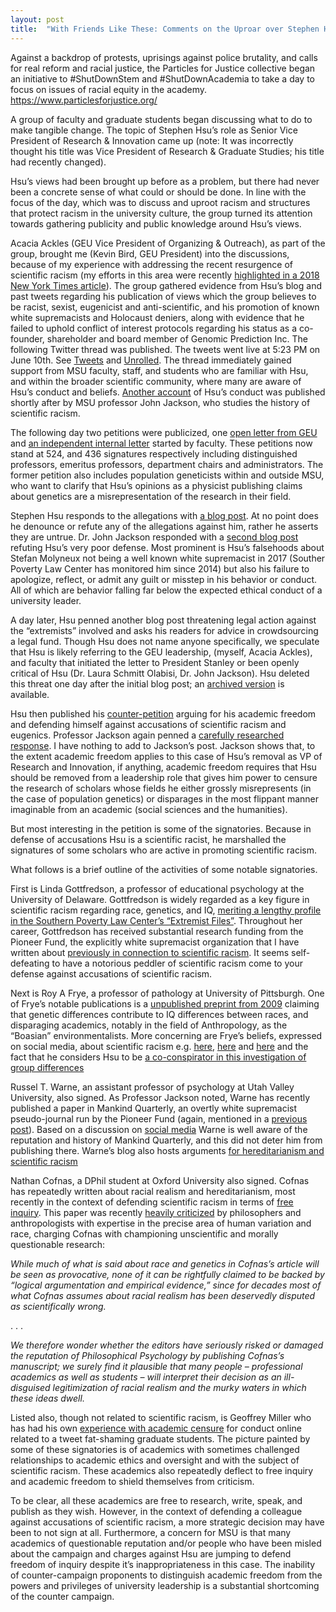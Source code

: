 ```yaml
---
layout: post
title:  "With Friends Like These: Comments on the Uproar over Stephen Hsu"
---
```


Against a backdrop of protests, uprisings against police brutality, and calls for real reform and racial justice, the Particles for Justice collective began an initiative to #ShutDownStem and #ShutDownAcademia to take a day to focus on issues of racial equity in the academy. https://www.particlesforjustice.org/

A group of faculty and graduate students began discussing what to do to make tangible change. The topic of  Stephen Hsu’s role as Senior Vice President of Research & Innovation came up (note: It was incorrectly thought his title was Vice President of Research & Graduate Studies; his title had recently changed). 

Hsu’s views had been brought up before as a problem, but there had never been  a concrete sense of what could or should be done. In line with the focus  of the day, which was to discuss and uproot racism and structures that protect racism in the university culture, the group turned its attention towards gathering publicity and public knowledge around Hsu’s views.

Acacia Ackles (GEU Vice President of Organizing & Outreach), as part of the group, brought me (Kevin Bird, GEU President) into the discussions, because of my experience with addressing the recent resurgence of scientific racism (my efforts in this area were recently [highlighted in a 2018 New York Times article](https://www.nytimes.com/2018/10/18/insider/science-genetics-white-supremacy.html)). The group gathered evidence from Hsu’s blog and past tweets regarding his publication of views which the group believes to be racist, sexist, eugenicist and anti-scientific, and his promotion of known white supremacists and Holocaust deniers, along with evidence that he failed to uphold conflict of interest protocols regarding his status as a co-founder, shareholder and board member of Genomic Prediction Inc.  The following Twitter thread was published. The tweets went live at 5:23 PM on June 10th. See [Tweets]( https://twitter.com/GradEmpUnion/status/1270829003130261504) and [Unrolled]( https://threadreaderapp.com/thread/1270829003130261504.html). 
The thread immediately gained support from MSU faculty, staff, and students who are familiar with Hsu, and within the broader scientific community, where many are aware of Hsu’s conduct and beliefs. [Another account](https://altrightorigins.com/2020/06/11/tin-foil-hats-holocaust-denial/) of Hsu’s conduct was published shortly after by MSU professor John Jackson, who studies the history of scientific racism.

The following day two petitions were publicized, one [open letter from GEU]( https://firestephenhsu.github.io) and [an independent internal letter](https://docs.google.com/document/d/1jb7w02E5GAdrJ_QnAokp7IerP_VBDridmQ-rI9M2TAE/edit) started by faculty. These petitions now stand at 524, and 436 signatures respectively including distinguished professors, emeritus professors, department chairs and administrators.  The former petition also includes population geneticists within and outside MSU, who want to clarify that Hsu’s  opinions as a physicist publishing claims about genetics are a misrepresentation of the research in their field.

Stephen Hsu responds to the allegations with [a blog post](https://web.archive.org/save/https://infoproc.blogspot.com/2020/06/twitter-attacks-and-defense-of.html). At no point does he denounce or refute any of the allegations against him, rather he asserts they are untrue. Dr. John Jackson responded with a [second blog post](https://altrightorigins.com/2020/06/13/hsu-ethical-responsibility/) refuting Hsu’s very poor defense. Most prominent is Hsu’s falsehoods about Stefan Molyneux not being a well known white supremacist in 2017 (Souther Poverty Law Center has monitored him since 2014) but also his failure to apologize, reflect, or admit any guilt or misstep in his behavior or conduct. All of which are behavior falling far below the expected ethical conduct of a university leader.

A day later, Hsu penned another blog post threatening legal action against the “extremists” involved and asks his readers for advice in crowdsourcing a legal fund. Though Hsu does not name anyone specifically, we speculate that Hsu is likely referring to the GEU leadership, (myself, Acacia Ackles), and faculty that initiated the letter to President Stanley or been openly critical of Hsu (Dr. Laura Schmitt Olabisi, Dr. John Jackson). Hsu deleted this threat one day after the initial blog post; an [archived version](https://web.archive.org/web/20200615211451/https://infoproc.blogspot.com/2020/06/manifold-episode-zero.html ) is available.  

Hsu then published his [counter-petition](https://docs.google.com/document/d/14n8AJuUpRooDJAZYdRIp2gdEkkKjmnOOH5FOJ8ESmRs/edit) arguing for his academic freedom and defending himself against  accusations of scientific racism and eugenics. Professor Jackson again penned a [carefully researched response](https://altrightorigins.com/2020/06/16/hsu-academic-freedom/). I have nothing to add to Jackson’s post. Jackson shows that, to the extent academic freedom applies to this case of Hsu’s removal as VP of Research and Innovation, if anything, academic freedom requires that Hsu should be removed from a leadership role that gives him power to censure the research of scholars whose fields he either grossly misrepresents (in the case of population genetics) or disparages in the most flippant manner imaginable from an academic (social sciences and the humanities).

But most interesting in the petition is some of the signatories. Because in defense of accusations Hsu is a scientific racist, he marshalled the signatures of some scholars who are active in promoting scientific racism. 

What follows is a brief outline of the activities of some notable signatories.

First is Linda Gottfredson, a professor of educational psychology at the University of Delaware. Gottfredson is widely regarded as a key figure in scientific racism regarding race, genetics, and IQ, [meriting a lengthy profile in the Southern Poverty Law Center’s “Extremist Files”](https://www.splcenter.org/fighting-hate/extremist-files/individual/linda-gottfredson). Throughout her career, Gottfredson has received substantial research funding from the Pioneer Fund, the explicitly white supremacist organization that I have written about [previously in connection to scientific racism](https://kevinabird.github.io/2019/12/18/The-Genetic-Hypothesis-and-Scientific-Racism.html). It seems self-defeating to have a notorious peddler of scientific racism come to your defense against accusations of scientific racism.

Next is Roy A Frye, a professor of pathology at University of Pittsburgh. One of Frye’s notable publications is a [unpublished preprint from 2009](https://core.ac.uk/download/pdf/1569879.pdf) claiming that genetic differences contribute to IQ differences between races, and disparaging academics, notably in the field of Anthropology,  as  the “Boasian” environmentalists. More concerning are Frye’s beliefs, expressed on social media, about scientific racism e.g. [here](https://twitter.com/RoyAFrye1/status/1100238919893962752?s=20), [here](https://twitter.com/RoyAFrye1/status/1132467312433467392?s=20) and [here](https://twitter.com/RoyAFrye1/status/1182474943159775232?s=20) and the fact that he considers Hsu to be [a co-conspirator in this investigation of group differences](https://twitter.com/RoyAFrye1/status/1100498818737602562?s=20) 

Russel T. Warne, an assistant professor of psychology at Utah Valley University, also signed. As Professor Jackson noted, Warne has recently published a paper in Mankind Quarterly, an overtly white supremacist pseudo-journal run by the Pioneer Fund (again, mentioned in a [previous post](https://kevinabird.github.io/2019/12/18/The-Genetic-Hypothesis-and-Scientific-Racism.html)). Based on a discussion on [social media]( https://twitter.com/Russwarne/status/1263849836119351297?s=20  ) Warne is well aware of the reputation and history of Mankind Quarterly, and this did not deter him from publishing there. Warne’s blog also hosts arguments [for hereditarianism and scientific racism](https://russellwarne.com/2020/05/11/forty-years-squandered-by-iq-environmentalists/)

Nathan Cofnas, a DPhil student at Oxford University also signed. Cofnas has repeatedly written about racial realism and hereditarianism, most recently in the context of defending scientific racism in terms of [free inquiry](https://www.tandfonline.com/doi/full/10.1080/09515089.2019.1697803). This paper was recently [heavily criticized](https://philpapers.org/archive/ROSMTP-3.pdf) by philosophers and anthropologists with expertise in the precise area of human variation and race, charging Cofnas with championing unscientific and morally questionable research:

*While much of what is said about race and genetics in Cofnas’s article will be seen as provocative, none of it can be rightfully claimed to be backed by “logical argumentation and empirical evidence,” since for decades most of what Cofnas assumes about racial realism has been deservedly disputed as scientifically wrong.*

. . .

*We therefore wonder whether the editors have seriously risked or damaged the reputation of Philosophical Psychology by publishing Cofnas’s manuscript; we surely find it plausible that many people – professional academics as well as students – will interpret their decision as an ill-disguised legitimization of racial realism and the murky waters in which these ideas dwell.*


Listed also, though not related to scientific racism, is Geoffrey Miller who has had his own [experience with academic censure](https://www.insidehighered.com/news/2013/08/07/fat-shaming-professor-faces-censure-university) for conduct online related to a tweet fat-shaming graduate students. The picture painted by some of these signatories is of academics with sometimes challenged relationships to academic ethics and oversight and with the subject of scientific racism. These academics also repeatedly deflect to free inquiry and academic freedom to shield themselves from criticism.

To be clear, all these academics are free to research, write, speak, and publish as they wish. However, in the context of defending a colleague against accusations of scientific racism, a more strategic decision may have been to not sign at all. Furthermore, a concern for MSU is that many academics of questionable reputation and/or people who have been misled about the campaign and charges against Hsu are jumping to defend freedom of inquiry despite it’s inappropriateness in this case. The inability of counter-campaign proponents to distinguish academic freedom from the powers and privileges of university leadership is a substantial shortcoming of the counter campaign.
